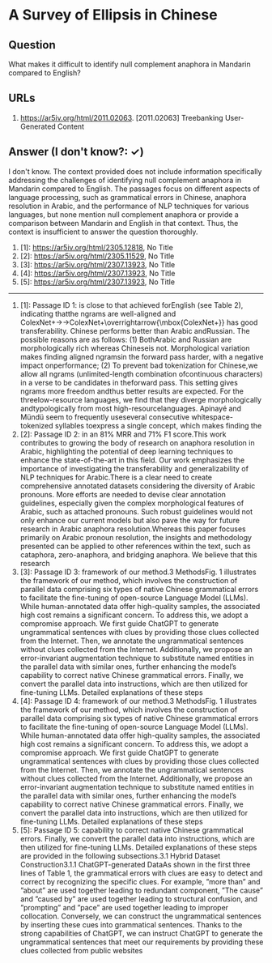 # A Survey of Ellipsis in Chinese

## Question

What makes it difficult to identify null complement anaphora in Mandarin compared to English?

## URLs

1. https://ar5iv.org/html/2011.02063. [2011.02063] Treebanking User-Generated Content

## Answer (I don't know?: ✓)

I don't know. The context provided does not include information specifically addressing the challenges of identifying null complement anaphora in Mandarin compared to English. The passages focus on different aspects of language processing, such as grammatical errors in Chinese, anaphora resolution in Arabic, and the performance of NLP techniques for various languages, but none mention null complement anaphora or provide a comparison between Mandarin and English in that context. Thus, the context is insufficient to answer the question thoroughly.

1. [1]:  https://ar5iv.org/html/2305.12818, No Title
2. [2]:  https://ar5iv.org/html/2305.11529, No Title
3. [3]:  https://ar5iv.org/html/2307.13923, No Title
4. [4]:  https://ar5iv.org/html/2307.13923, No Title
5. [5]:  https://ar5iv.org/html/2307.13923, No Title
---
1. [1]:  Passage ID 1: is close to that achieved forEnglish (see Table 2), indicating thatthe ngrams are well-aligned and ColexNet+→→ColexNet+\overrightarrow{\mbox{ColexNet+}} has good transferability. Chinese performs better than Arabic andRussian. The possible reasons are as follows: (1) BothArabic and Russian are morphologically rich whereas Chineseis not. Morphological variation makes finding aligned ngramsin the forward pass harder, with a negative impact onperformance; (2) To prevent bad tokenization for Chinese,we allow all ngrams (unlimited-length combination ofcontinuous characters) in a verse to be candidates in theforward pass. This setting gives ngrams more freedom andthus better results are expected. For the threelow-resource languages, we find that they diverge morphologically andtypologically from most high-resourcelanguages. Apinayé and Mündü seem to frequently useseveral consecutive whitespace-tokenized syllables toexpress a single concept, which makes finding the
2. [2]:  Passage ID 2: in an 81% MRR and 71% F1 score.This work contributes to growing the body of research on anaphora resolution in Arabic, highlighting the potential of deep learning techniques to enhance the state-of-the-art in this field. Our work emphasizes the importance of investigating the transferability and generalizability of NLP techniques for Arabic.There is a clear need to create comprehensive annotated datasets considering the diversity of Arabic pronouns. More efforts are needed to devise clear annotation guidelines, especially given the complex morphological features of Arabic, such as attached pronouns. Such robust guidelines would not only enhance our current models but also pave the way for future research in Arabic anaphora resolution.Whereas this paper focuses primarily on Arabic pronoun resolution, the insights and methodology presented can be applied to other references within the text, such as cataphora, zero-anaphora, and bridging anaphora. We believe that this research
3. [3]:  Passage ID 3: framework of our method.3 MethodsFig. 1 illustrates the framework of our method, which involves the construction of parallel data comprising six types of native Chinese grammatical errors to facilitate the fine-tuning of open-source Language Model (LLMs). While human-annotated data offer high-quality samples, the associated high cost remains a significant concern. To address this, we adopt a compromise approach. We first guide ChatGPT to generate ungrammatical sentences with clues by providing those clues collected from the Internet. Then, we annotate the ungrammatical sentences without clues collected from the Internet. Additionally, we propose an error-invariant augmentation technique to substitute named entities in the parallel data with similar ones, further enhancing the model’s capability to correct native Chinese grammatical errors. Finally, we convert the parallel data into instructions, which are then utilized for fine-tuning LLMs. Detailed explanations of these steps
4. [4]:  Passage ID 4: framework of our method.3 MethodsFig. 1 illustrates the framework of our method, which involves the construction of parallel data comprising six types of native Chinese grammatical errors to facilitate the fine-tuning of open-source Language Model (LLMs). While human-annotated data offer high-quality samples, the associated high cost remains a significant concern. To address this, we adopt a compromise approach. We first guide ChatGPT to generate ungrammatical sentences with clues by providing those clues collected from the Internet. Then, we annotate the ungrammatical sentences without clues collected from the Internet. Additionally, we propose an error-invariant augmentation technique to substitute named entities in the parallel data with similar ones, further enhancing the model’s capability to correct native Chinese grammatical errors. Finally, we convert the parallel data into instructions, which are then utilized for fine-tuning LLMs. Detailed explanations of these steps
5. [5]:  Passage ID 5: capability to correct native Chinese grammatical errors. Finally, we convert the parallel data into instructions, which are then utilized for fine-tuning LLMs. Detailed explanations of these steps are provided in the following subsections.3.1 Hybrid Dataset Construction3.1.1 ChatGPT-generated DataAs shown in the first three lines of Table 1, the grammatical errors with clues are easy to detect and correct by recognizing the specific clues. For example, ”more than” and ”about” are used together leading to redundant component, ”The cause” and ”caused by” are used together leading to structural confusion, and ”prompting” and ”pace” are used together leading to improper collocation. Conversely, we can construct the ungrammatical sentences by inserting these cues into grammatical sentences. Thanks to the strong capabilities of ChatGPT, we can instruct ChatGPT to generate the ungrammatical sentences that meet our requirements by providing these clues collected from public websites